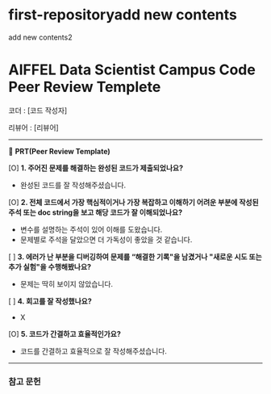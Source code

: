 # first-repositoryadd new contents
add new contents2
# AIFFEL Data Scientist Campus Code Peer Review Templete

코더 : [코드 작성자]

리뷰어 : [리뷰어]

---

🔑 **PRT(Peer Review Template)**

[O]  **1. 주어진 문제를 해결하는 완성된 코드가 제출되었나요?**
- 완성된 코드를 잘 작성해주셨습니다. 
    
[O]  **2. 전체 코드에서 가장 핵심적이거나 가장 복잡하고 이해하기 어려운 부분에 작성된 
	주석 또는 doc string을 보고 해당 코드가 잘 이해되었나요?**
- 변수를 설명하는 주석이 있어 이해를 도왔습니다.
- 문제별로 주석을 달았으면 더 가독성이 좋았을 것 같습니다. 
        
[ ]  **3. 에러가 난 부분을 디버깅하여 문제를 “해결한 기록"을 남겼거나 "새로운 시도 
또는 추가 실험"을 수행해봤나요?**
- 문제는 딱히 보이지 않았습니다. 
        
[ ]  **4. 회고를 잘 작성했나요?**
- X

[O]  **5. 코드가 간결하고 효율적인가요?**
- 코드를 간결하고 효율적으로 잘 작성해주셨습니다. 
---
### 참고 문헌
